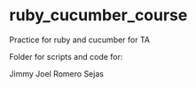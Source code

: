 # ruby_cucumber_course

Practice for ruby and cucumber for TA

Folder for scripts and code for:

Jimmy Joel Romero Sejas